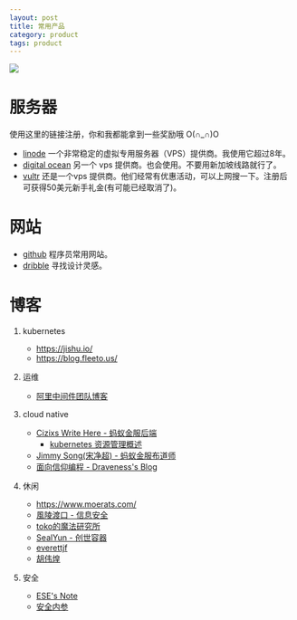 ```yaml
---
layout: post
title: 常用产品
category: product
tags: product
---
```


![](https://cdn.kelu.org/blog/tags/tools.jpg)

# 服务器

使用这里的链接注册，你和我都能拿到一些奖励哦 O(∩_∩)O 

* [linode](https://www.linode.com/?r=c4c86a6134a7ff2cb58f7b0cdeeb8295a71482d2) 一个非常稳定的虚拟专用服务器（VPS）提供商。我使用它超过8年。
* [digital ocean](https://m.do.co/c/f595b7f62cc7) 另一个 vps 提供商。也会使用。不要用新加坡线路就行了。
* [vultr](https://www.vultr.com/?ref=7308830) 还是一个vps 提供商。他们经常有优惠活动，可以上网搜一下。注册后可获得50美元新手礼金(有可能已经取消了)。



# 网站

* [github](https://github.com/kelvinblood) 程序员常用网站。
* [dribble](https://dribbble.com/) 寻找设计灵感。


# 博客

1. kubernetes

   * <https://jishu.io/>
   * <https://blog.fleeto.us/>
2. 运维

   * [阿里中间件团队博客](http://jm.taobao.org/)
   
2. cloud native

   * [Cizixs Write Here - 蚂蚁金服后端](http://cizixs.com/)
     * [kubernetes 资源管理概述](https://cizixs.com/2018/06/25/kubernetes-resource-management/)
   * [Jimmy Song(宋净超) - 蚂蚁金服布道师](https://jimmysong.io/)
   * [面向信仰编程 - Draveness's Blog](https://draveness.me/)

3. 休闲
   * <https://www.moerats.com/>
   * [風陵渡口 - 信息安全](https://thief.one/)
   * [toko的魔法研究所](http://toko.moe/)
   * [SealYun - 创世容器](http://lameleg.com/)
   * [everettjf](https://everettjf.github.io)
   * [胡伟煌](https://www.huweihuang.com/)
4. 安全
   * [ESE's Note](https://esebanana.github.io/)
   * [安全内参](https://www.secrss.com/)